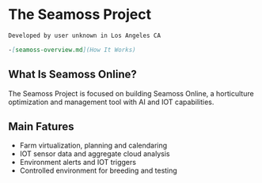 <h1>The Seamoss Project</h1>

```markdown
Developed by user unknown in Los Angeles CA

-[seamoss-overview.md](How It Works)
```

<h2> What Is Seamoss Online?</h2>

The Seamoss Project is focused on building Seamoss Online, a horticulture optimization and management tool with AI and IOT capabilities. 



<h2> Main Fatures </h2>

<ul>
  <li>Farm virtualization, planning and calendaring</li>
<li>IOT sensor data and aggregate cloud analysis</li>
<li>Environment alerts and IOT triggers</li>
<li>Controlled environment for breeding and testing</li>
  </ul>

